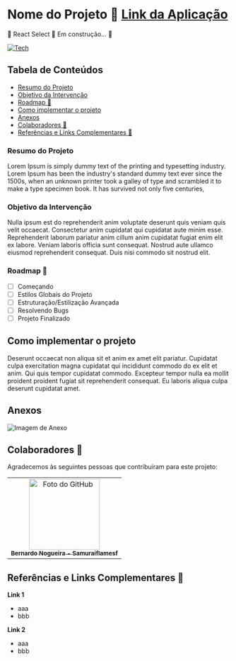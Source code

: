 <h4 align="center"> 
  
# Nome do Projeto 📁 <a href="#">Link da Aplicação</a>   
🚧  React Select 🚀 Em construção...  🚧

[![Tech](https://skillicons.dev/icons?i=html,css,js)](https://skillicons.dev)

	
</h4>

## Tabela de Conteúdos

- [Resumo do Projeto](#resumo-do-projeto)
- [Objetivo da Intervenção](#objetivo-da-intervenção)
- [Roadmap 🎯](#roadmap-)
- [Como implementar o projeto](#Como-implementar-o-projeto)
- [Anexos](#anexos)
- [Colaboradores 🤝](#colaboradores-)
- [Referências e Links Complementares 📕](#referências-e-links-complementares-)

### Resumo do Projeto

Lorem Ipsum is simply dummy text of the printing and typesetting industry. Lorem Ipsum has been the industry's standard dummy text ever since the 1500s, when an unknown printer took a galley of type and scrambled it to make a type specimen book. It has survived not only five centuries,

### Objetivo da Intervenção

Nulla ipsum est do reprehenderit anim voluptate deserunt quis veniam quis velit occaecat. Consectetur anim cupidatat qui cupidatat aute minim esse. Reprehenderit laborum pariatur anim cillum anim cupidatat fugiat enim elit ex labore. Veniam laboris officia sunt consequat. Nostrud aute ullamco eiusmod reprehenderit consequat. Duis nisi commodo sit nostrud elit.

### Roadmap 🎯

- [ ] Começando
- [ ] Estilos Globais do Projeto
- [ ] Estruturação/Estilização Avançada
- [ ] Resolvendo Bugs
- [ ] Projeto Finalizado

## Como implementar o projeto

Deserunt occaecat non aliqua sit et anim ex amet elit pariatur. Cupidatat culpa exercitation magna cupidatat qui incididunt commodo do ex elit et anim. Qui quis tempor cupidatat commodo. Excepteur tempor nulla ea mollit proident proident fugiat sit reprehenderit consequat. Eu laboris aliqua culpa deserunt cupidatat amet.

## Anexos

![Imagem de Anexo](#) <!-- Inserir o link da imagem aqui -->

## Colaboradores 🤝

Agradecemos às seguintes pessoas que contribuíram para este projeto:

<table>
  <tr>
    <td align="center">
      <a href="https://github.com/Samuraiflamesf">
          <img src="https://avatars.githubusercontent.com/u/62897976?s=400&u=afa8e717adda64a162c125cbbbcdfa187b86348a&v=4" width="160px;" alt="Foto do GitHub">
          <br>
          <sub>
            <b>Bernardo Nogueira - Samuraiflamesf</b>
          </sub>
      </a>
    </td>
  </tr>
</table>

## Referências e Links Complementares 📕

**Link 1**

- aaa
- bbb

**Link 2**

- aaa
- bbb
